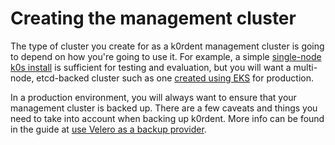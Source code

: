 # Creating the management cluster

The type of cluster you create for as a k0rdent management cluster is going to depend on how you're going to use it. For example, a simple [single-node k0s install](./mgmt-create-k0s-single.md) is sufficient for testing and evaluation, but you will want a multi-node, etcd-backed cluster such as one [created using EKS](./mgmt-create-eks-multi.md) for production.

In a production environment, you will always want to ensure that your management cluster is backed up. There are a few caveats and things you need to take into account when backing up k0rdent. More info can be found in the guide at [use Velero as a backup provider](../../backup/index.md).